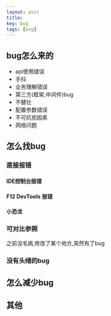 ```yaml
---
layout: post
title: 
key: bug
tags: [bug]
---
```


## bug怎么来的

* api使用错误
* 手抖
* 业务理解错误
* 第三方(框架,中间件)bug
* 不健壮
* 配置参数错误
* 不可抗拒因素
* 网络问题

## 怎么找bug

### 直接报错
#### IDE控制台报错
#### F12 DevTools 报错
#### 小恐龙
### 可对比参照
之前没毛病,修改了某个地方,突然有了bug

### 没有头绪的bug



## 怎么减少bug

## 其他